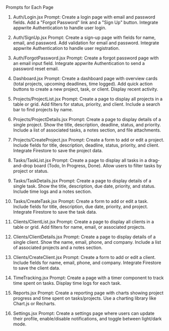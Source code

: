 Prompts for Each Page

1. Auth/Login.jsx
   Prompt: Create a login page with email and password fields. Add a "Forgot Password" link and a "Sign Up" button. Integrate appwrite Authentication to handle user login.

2. Auth/SignUp.jsx
   Prompt: Create a sign-up page with fields for name, email, and password. Add validation for email and password. Integrate appwrite Authentication to handle user registration.

3. Auth/ForgotPassword.jsx
   Prompt: Create a forgot password page with an email input field. Integrate appwrite Authentication to send a password reset email.

4. Dashboard.jsx
   Prompt: Create a dashboard page with overview cards (total projects, upcoming deadlines, time logged). Add quick action buttons to create a new project, task, or client. Display recent activity.

5. Projects/ProjectList.jsx
   Prompt: Create a page to display all projects in a table or grid. Add filters for status, priority, and client. Include a search bar to find projects by name.

6. Projects/ProjectDetails.jsx
   Prompt: Create a page to display details of a single project. Show the title, description, deadline, status, and priority. Include a list of associated tasks, a notes section, and file attachments.

7. Projects/CreateProject.jsx
   Prompt: Create a form to add or edit a project. Include fields for title, description, deadline, status, priority, and client. Integrate Firestore to save the project data.

8. Tasks/TaskList.jsx
   Prompt: Create a page to display all tasks in a drag-and-drop board (Todo, In Progress, Done). Allow users to filter tasks by project or status.

9. Tasks/TaskDetails.jsx
   Prompt: Create a page to display details of a single task. Show the title, description, due date, priority, and status. Include time logs and a notes section.

10. Tasks/CreateTask.jsx
    Prompt: Create a form to add or edit a task. Include fields for title, description, due date, priority, and project. Integrate Firestore to save the task data.

11. Clients/ClientList.jsx
    Prompt: Create a page to display all clients in a table or grid. Add filters for name, email, or associated projects.

12. Clients/ClientDetails.jsx
    Prompt: Create a page to display details of a single client. Show the name, email, phone, and company. Include a list of associated projects and a notes section.

13. Clients/CreateClient.jsx
    Prompt: Create a form to add or edit a client. Include fields for name, email, phone, and company. Integrate Firestore to save the client data.

14. TimeTracking.jsx
    Prompt: Create a page with a timer component to track time spent on tasks. Display time logs for each task.

15. Reports.jsx
    Prompt: Create a reporting page with charts showing project progress and time spent on tasks/projects. Use a charting library like Chart.js or Recharts.

16. Settings.jsx
    Prompt: Create a settings page where users can update their profile, enable/disable notifications, and toggle between light/dark mode.
